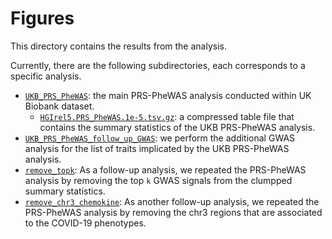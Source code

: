 # Figures

This directory contains the results from the analysis.

Currently, there are the following subdirectories, each corresponds to a specific analysis.

- [`UKB_PRS_PheWAS`](UKB_PRS_PheWAS): the main PRS-PheWAS analysis conducted within UK Biobank dataset.
  - [`HGIrel5.PRS_PheWAS.1e-5.tsv.gz`](HGIrel5.PRS_PheWAS.1e-5.tsv.gz): a compressed table file that contains the summary statistics of the UKB PRS-PheWAS analysis.
- [`UKB_PRS_PheWAS_follow_up_GWAS`](UKB_PRS_PheWAS_follow_up_GWAS): we perform the additional GWAS analysis for the list of traits implicated by the UKB PRS-PheWAS analysis.
- [`remove_topk`](remove_topk): As a follow-up analysis, we repeated the PRS-PheWAS analysis by removing the top `k` GWAS signals from the clumpped summary statistics.
- [`remove_chr3_chemokine`](remove_chr3_chemokine): As another follow-up analysis, we repeated the PRS-PheWAS analysis by removing the chr3 regions that are associated to the COVID-19 phenotypes.
